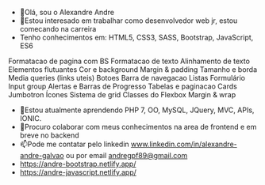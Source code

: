 - 👋Olá, sou o Alexandre Andre
- 👀Estou interesado em trabalhar como desenvolvedor web jr, estou comecando na carreira
- Tenho conhecimentos em:
HTML5, CSS3, SASS, Bootstrap, JavaScript, ES6

Formatacao de pagina com BS
Formatacao de texto
Alinhamento de texto
Elementos flutuantes
Cor e background
Margin & padding
Tamanho e borda
Media queries (links uteis)
Botoes
Barra de navegacao
Listas
Formulário
Input group
Alertas e Barras de Progresso
Tabelas e paginacao
Cards
Jumbotron
Ícones
Sistema de grid
Classes do Flexbox
Margin & wrap

- 🌱Estou atualmente aprendendo PHP 7, OO, MySQL, JQuery, MVC, APIs, IONIC.
- 💞️Procuro colaborar com meus conhecimentos na area de frontend e em breve no backend
- 📫Pode me contatar pelo linkedin www.linkedin.com/in/alexandre-andre-galvao ou por email andregpf89@gmail.com
- https://andre-bootstrap.netlify.app/
- https://andre-javascript.netlify.app/
<!---
alexandre-andre/alexandre-andre is a ✨ special ✨ repository because its `README.md` (this file) appears on your GitHub profile.
You can click the Preview link to take a look at your changes.
--->
